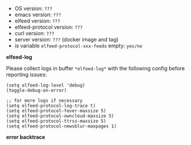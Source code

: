 - OS version: `???`
- emacs version: `???`
- elfeed version: `???`
- elfeed-protocol version: `???`
- curl version: `???`
- server version: `???` (docker image and tag)
- is variable `elfeed-protocol-xxx-feeds` empty: `yes/no`

**elfeed-log**

Please collect logs in buffer `*elfeed-log*` with the following config
before reporting issues:

```emacs-lisp
(setq elfeed-log-level 'debug)
(toggle-debug-on-error)

;; for more logs if necessary
(setq elfeed-protocol-log-trace t)
(setq elfeed-protocol-fever-maxsize 5)
(setq elfeed-protocol-owncloud-maxsize 5)
(setq elfeed-protocol-ttrss-maxsize 5)
(setq elfeed-protocol-newsblur-maxpages 1)
```

**error backtrace**

```
```
